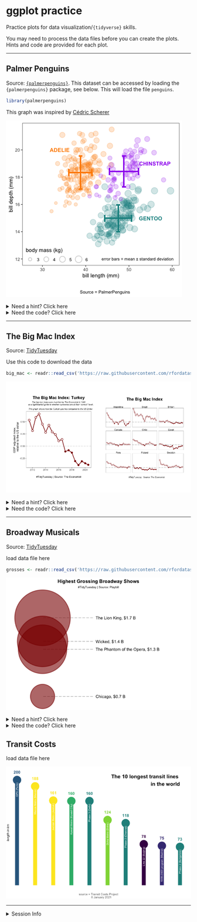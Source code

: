 ggplot practice
================

Practice plots for data visualization/`{tidyverse}` skills.

You may need to process the data files before you can create the plots.
Hints and code are provided for each plot.

-----

## Palmer Penguins

Source:
[`{palmerpenguins}`](https://github.com/allisonhorst/palmerpenguins).
This dataset can be accessed by loading the `{palmerpenguins}` package,
see below. This will load the file `penguins`.

``` r
library(palmerpenguins)
```

This graph was inspired by [Cédric
Scherer](https://github.com/Z3tt/TidyTuesday/tree/master/plots/2020_31)

![](1-ggplot_practice_files/figure-gfm/penguins_gg-1.png)<!-- -->

<details>

<summary>Need a hint? Click here</summary>

  - This graph uses two datasets: (a) the `penguins` dataset to create
    the scatterplot, and (b) a summary dataset for the error bars, which
    must be created from the `penguins` dataset.
  - Use `{dplyr}` tools (`group_by()`, `summarize()`) to calculate means
    and standard deviations.
  - Color palette used is: `pal <- c("#FF8C00", "#A034F0", "#159090")`.

</details>

<details>

<summary>Need the code? Click here</summary>

``` r
# load packages
library(palmerpenguins)
library(tidyverse)

# set the color palette
pal <- c("#FF8C00", "#A034F0", "#159090")


# plot 1 (base scatterplot) ----
gg_penguins1 =
  penguins %>% 
  ggplot(aes(x = bill_length_mm, y = bill_depth_mm, color = species, fill = species))+
  
  geom_point(aes(size = (body_mass_g/1000)), alpha = 0.2, shape = 21, stroke = 1)+
  
  # we are using shape = 21 (filled circle), which has both color and fill arguments
  scale_color_manual(values = pal)+
  scale_fill_manual(values = pal)+
  
  # set axis labels, title, caption, etc. 
  labs(x = "bill length (mm)",
       y = "bill depth (mm)",
       size = "body mass (kg)",
       #title = "Exploring the PalmerPenguins Dataset",
       caption = "
       
       Source = PalmerPenguins") +
  
  # add text via annotations to label the three species
  # this is an alternative to putting the colors in the legend
  annotate("text", label = "ADELIE", x = 34, y = 20, color = "#FF8C00", fontface = "bold")+
  annotate("text", label = "CHINSTRAP", x = 56, y = 19, color = "#A034F0", fontface = "bold")+
  annotate("text", label = "GENTOO", x = 55, y = 15, color = "#159090", fontface = "bold")+
  
  guides(color=FALSE, fill = FALSE, size=guide_legend(title.position = "top"))+
  
  # set axis limits
  # x axis is easier, but y-axis needs the scale_* function to set breaks
  xlim(27,60)+
  scale_y_continuous(breaks = seq(12,20, by = 2))+
  
  # set and customize the theme
  theme_bw()+
  theme(panel.grid = element_blank(),
        legend.position = c(0.22, 0.07),
        legend.direction = "horizontal",
        legend.background = element_rect(fill = NA),
        plot.title = element_text(hjust = 0.5, face = "bold"),
        plot.caption = element_text(hjust = 0.5)
  )


# plot 2 (error bars) ----

# create a summary dataframe that has mean/sd values
penguins_summary = 
  penguins %>% 
  group_by(species) %>% 
  dplyr::summarise(length_mean = mean(bill_length_mm, na.rm = TRUE),
                   length_sd = sd(bill_length_mm, na.rm = TRUE),
                   depth_mean = mean(bill_depth_mm, na.rm = TRUE),
                   depth_sd = sd(bill_depth_mm, na.rm = TRUE),
                   #length_se = sd(bill_length_mm, na.rm = TRUE)/sqrt(n()),
                   #depth_se = sd(bill_depth_mm, na.rm = TRUE)/sqrt(n())
  ) %>% 
  left_join(penguins, by = "species")


# now use this summary dataframe to add error bars onto the first plot
gg_penguins1 + 
  geom_errorbar(data = penguins_summary, 
                aes(xmin = length_mean-length_sd, 
                    xmax = length_mean+length_sd, 
                    y = depth_mean,
                    color = species),
                width = 0.5, size = 1) +
  geom_errorbar(data = penguins_summary, 
                aes(ymin = depth_mean-depth_sd, 
                    ymax = depth_mean+depth_sd, 
                    x = length_mean,
                    color = species),
                width = 0.8, size = 1) +
  annotate("text", label = "error bars = mean ± standard deviation", x = 52, y = 12, size = 3)
```

</details>

-----

## The Big Mac Index

Source:
[TidyTuesday](https://github.com/rfordatascience/tidytuesday/tree/master/data/2020/2020-12-22)

Use this code to download the data

``` r
big_mac <- readr::read_csv('https://raw.githubusercontent.com/rfordatascience/tidytuesday/master/data/2020/2020-12-22/big-mac.csv')
```

![](1-ggplot_practice_files/figure-gfm/bigmac_gg-1.png)<!-- -->

<details>

<summary>Need a hint? Click here</summary>

  - We are setting different shapes for + and - values. To do this,
    create a new binary variable for above/below, and use that in
    `aes(shape = ...)`.
  - Horizontal line at y = 0: `geom_hline (yintercept = 0)`
  - Gridlines can be removed using `theme()`

For the second plot,

  - Choose a few countries using `filter(name %in% c(...))`
  - Panels created using `facet_wrap()`

</details>

<details>

<summary>Need the code? Click here</summary>

``` r
library(tidyverse)

# data processing 

## process the data file, using usd_adjusted as reference
## create a new variable for over/under

big_mac_processed = 
  big_mac %>% 
  filter(!is.na(usd_adjusted)) %>% 
  mutate(valued = if_else(usd_adjusted > 0, "over", "under")) 


# data visualization -- 1

gg_bigmac_turkey =
  big_mac_processed %>% 
  filter(name == "Turkey") %>% 
  
  ggplot(aes(x = date, y = usd_adjusted)) +
  
  # set the horizontal line first, as that will go under all the other geoms
  geom_hline(yintercept = 0, linetype = "longdash", alpha = 0.4)+
  
  geom_path(color = "darkred", size = 1)+
  geom_point(aes(shape = valued), color = "darkred", size = 3, stroke = 1, fill = "white") + 
  scale_shape_manual(values = c(21, 16))+
  
  labs(title = "The Big Mac Index: Turkey",
       subtitle = "The big mac index was invented by The Economist in 1986
       as a lighthearted guide to whether currencies are at their “correct” level.
       
       This graph shows how the Turkish Lira has compared to the US Dollar.",
       caption = "#TidyTuesday | Source: The Economist",
       x = "",
       y = "GDP adjusted index, 
       relative to the US dollar") + 
  
  theme_bw() +
  theme(
    legend.position = "none",
    panel.grid = element_blank(),
    plot.title = element_text(face = "bold", size = 16, hjust = 0.5),
    plot.subtitle = element_text(face = "italic", size = 8, hjust = 0.5),
    plot.caption = element_text(size = 10, hjust = 0.5),
    plot.margin = margin(t = 2, r = 1, b = 2, l = 1, unit = "cm")
  ) 


# data visualization -- 2

gg_bigmac_all = 
  big_mac_processed %>% 
  # select a few countries. this is a random list to get a 3x3 set of panels
  filter(name %in% c("Argentina", "Brazil", "Britain", 
                     "Canada", "Chile", "Egypt",
                     "Peru", "Poland", "Sweden")) %>% 
  
  ggplot(aes(x = date, y = usd_adjusted)) +
  geom_hline(yintercept = 0, linetype = "longdash", alpha = 0.4)+
  geom_path(color = "darkred")+
  geom_point(aes(shape = valued), color = "darkred", size = 1.5, fill = "white") + 
  scale_shape_manual(values = c(21, 16))+
  
  labs(title = "The Big Mac Index
       ",
       caption = "
       #TidyTuesday | Source: The Economist",
       x = "",
       y = "GDP adjusted index, 
       relative to the US dollar") + 
  facet_wrap(~name)+
  
  theme_void() +
  theme(
    legend.position = "none",
    panel.grid = element_blank(),
    panel.border = element_rect(fill = NA),
    plot.title = element_text(face = "bold", size = 16, hjust = 0.5),
    plot.subtitle = element_text(face = "italic", size = 8, hjust = 0.5),
    plot.caption = element_text(size = 8, hjust = 0.5),
    plot.margin = margin(t = 2, r = 1, b = 2, l = 1, unit = "cm")
  ) 
```

</details>

-----

## Broadway Musicals

Source:
[TidyTuesday](https://github.com/rfordatascience/tidytuesday/tree/master/data/2020/2020-04-28)

load data file here

``` r
grosses <- readr::read_csv('https://raw.githubusercontent.com/rfordatascience/tidytuesday/master/data/2020/2020-04-28/grosses.csv', guess_max = 40000)
```

![](1-ggplot_practice_files/figure-gfm/broadway-1.png)<!-- -->

<details>

<summary>Need a hint? Click here</summary>

  - This may look intimidating, but this is just a fancy-looking
    `geom_point`.
  - Data are provided as weekly gross, you need to calculate the total
    gross per show, i.e. `group_by(show) %>% summarize(...)`
  - Then you choose the top 4 highest shows, using the `top_n()`
    function.
  - Create a label and then use `geom_text`

</details>

<details>

<summary>Need the code? Click here</summary>

``` r
# first, process the data
# gross values are in terms of weekly gross, we need to calculate total gross per show
total_grossing = 
  grosses %>% 
  group_by(show) %>% 
  dplyr::summarise(total_gross = sum(weekly_gross)) %>% 
  arrange(total_gross) %>% 
  # filter only the top 4
  top_n(4, total_gross) %>%
  # we want to report the gross in terms of billion dollars
  # then create a `label` column that includes the show name and the total gross in $B
  mutate(total_gross_mill = total_gross/1000000,
         total_gross_bill = total_gross_mill/1000,
         total_gross_bill = round(total_gross_bill,1),
         label = paste0(show, ", $", total_gross_bill, " B"))

# now make the plot
total_grossing %>% 
  ggplot()+
  
  # make the segment first, so that goes to the back
  geom_segment(aes(x = 1.18, xend = 1, 
                   y = total_gross_bill, yend = total_gross_bill),
               color = "grey30", linetype = "longdash", alpha = 0.5)+  
  
  # because we want all the circles lined vertically, set x = constant value, e.g. 1
  geom_point(aes(x = 1, y = total_gross_bill, size = total_gross_bill), 
             alpha = 0.6, shape = 21, fill = "darkred", color = "darkred", stroke = 1.5)+
  
  # geom_text will add text labels to the plot, it works the same way as other geoms
  geom_text(aes(x = 1.19, y = total_gross_bill, label = label), hjust = 0, size = 4)+
  
  
  labs(title = "Highest Grossing Broadway Shows",
       subtitle = "#TidyTuesday | Source: Playbill")+
  
  xlim(0.9, 1.5)+
  ylim(0.6, 2.0)+

  scale_size(range = c(2, 70))+

  # set and customize theme 
  theme_void()+
  theme(legend.position = "none",
        plot.title = element_text(face = "bold", hjust = 0.5),
        plot.subtitle = element_text(hjust = 0.5, size = 8))
```

</details>

## Transit Costs

load data file here

![](1-ggplot_practice_files/figure-gfm/transit_graph-1.png)<!-- -->

-----

<details>

<summary>Session Info</summary>

**Kaizad F. Patel**

Date last run: 2021-01-22

    ## R version 4.0.2 (2020-06-22)
    ## Platform: x86_64-apple-darwin17.0 (64-bit)
    ## Running under: macOS Catalina 10.15.7
    ## 
    ## Matrix products: default
    ## BLAS:   /Library/Frameworks/R.framework/Versions/4.0/Resources/lib/libRblas.dylib
    ## LAPACK: /Library/Frameworks/R.framework/Versions/4.0/Resources/lib/libRlapack.dylib
    ## 
    ## locale:
    ## [1] en_US.UTF-8/en_US.UTF-8/en_US.UTF-8/C/en_US.UTF-8/en_US.UTF-8
    ## 
    ## attached base packages:
    ## [1] stats     graphics  grDevices utils     datasets  methods   base     
    ## 
    ## other attached packages:
    ##  [1] forcats_0.5.0        stringr_1.4.0        dplyr_1.0.1         
    ##  [4] purrr_0.3.4          readr_1.3.1          tidyr_1.1.1         
    ##  [7] tibble_3.0.3         ggplot2_3.3.2        tidyverse_1.3.0     
    ## [10] palmerpenguins_0.1.0
    ## 
    ## loaded via a namespace (and not attached):
    ##  [1] tidyselect_1.1.0 xfun_0.16        haven_2.3.1      colorspace_1.4-1
    ##  [5] vctrs_0.3.2      generics_0.0.2   htmltools_0.5.0  yaml_2.2.1      
    ##  [9] blob_1.2.1       rlang_0.4.7      pillar_1.4.6     glue_1.4.1      
    ## [13] withr_2.2.0      DBI_1.1.0        dbplyr_1.4.4     modelr_0.1.8    
    ## [17] readxl_1.3.1     lifecycle_0.2.0  munsell_0.5.0    gtable_0.3.0    
    ## [21] cellranger_1.1.0 rvest_0.3.6      codetools_0.2-16 evaluate_0.14   
    ## [25] knitr_1.29       curl_4.3         fansi_0.4.1      broom_0.7.0     
    ## [29] Rcpp_1.0.5       scales_1.1.1     backports_1.1.8  jsonlite_1.7.0  
    ## [33] fs_1.5.0         hms_0.5.3        digest_0.6.25    stringi_1.4.6   
    ## [37] grid_4.0.2       cli_2.0.2        tools_4.0.2      magrittr_1.5    
    ## [41] crayon_1.3.4     pkgconfig_2.0.3  ellipsis_0.3.1   xml2_1.3.2      
    ## [45] reprex_0.3.0     lubridate_1.7.9  assertthat_0.2.1 rmarkdown_2.3   
    ## [49] httr_1.4.2       rstudioapi_0.11  R6_2.4.1         compiler_4.0.2

</details>
